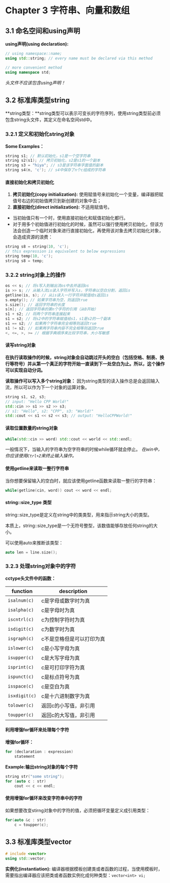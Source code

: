 # Chapter 3 字符串、向量和数组

## 3.1 命名空间和using声明

**using声明(using declaration):**
```cpp
// using namespace::name;
using std::string; // every name must be declared via this method

// more convenient method
using namespace std;
```

*头文件不应该包含using声明！*

## 3.2 标准库类型string

**string类型：**string类型可以表示可变长的字符序列，使用string类型前必须包含string头文件，其定义在命名空间std中。

### 3.2.1 定义和初始化string对象

**Some Examples：**

```cpp
string s1; // 默认初始化，s1是一个空字符串
string s2(s1); // 拷贝初始化，s2是s1的一个副本
string s3 = "hiya"; // s3是该字符串字面值的副本
string s4(n, 'c'); // s4中保存了n个c组成的字符串
```

#### 直接初始化和拷贝初始化

1. **拷贝初始化(copy initialization):** 使用赋值号来初始化一个变量，编译器把赋值号右边的初始值拷贝到新创建的对象中去；
2. **直接初始化(direct initialization):** 不适用赋值号。

* 当初始值只有一个时，使用直接初始化和赋值初始化都行。
* 对于用多个初始值进行初始化的时候，虽然可以强行使用拷贝初始化，但该方法会创造一个临时对象来进行直接初始化，再使用该对象去拷贝初始化对象，会造成资源的浪费：
```cpp
string s8 = string(10, 'c');
// this expression is equivalent to below expressions
string temp(10, 'c');
string s8 = temp;
```

### 3.2.2 string对象上的操作

```cpp
os << s; // 将s写入到输出流os中去并返回os
is >> s; // 从输入流is读入字符并写入s，字符串以空白分割，返回is
getline(is, s); // 从is读入一行字符并赋值给s返回is
s.empty(); // 如果字符串为空，则返回true
s.size(); // 返回字符串的长度
s[n]; // 返回字符串的第n个字符的引用（从0开始）
s1 + s2; // 将两个字符串连接起来
s1 = s2; // 将s2中的字符串赋值给s1，s1是s2的一个副本
s1 == s2; // 如果两个字符串完全相等则返回true
s1 != s2; // 如果两字符串内容不完全相等则返回true
<, <=, >, >= // 根据字典顺序来比较字符串，大小写敏感
```

#### 读写string对象

**在执行读取操作的时候，string对象会自动跳过开头的空白（包括空格、制表、换行等符号）并从第一个真正的字符开始一直读到下一处空白为止。所以，这个操作可以实现自动分词。**

**读取操作可以写入多个string对象：** 因为string类型的读入操作总是会返回输入流，所以可以作为下一个对象的运算对象。

```cpp
string s1, s2, s3;
// input: "Hello CPP World!"
std::cin >> s1 >> s2 >> s3;
// s1: "Hello", s2: "CPP", s3: "World!"
std::cout << s1 << s2 << s3; // output: "HelloCPPWorld!"
```

#### 读取位置数量的string对象

```cpp
while(std::cin >> word) std::cout << world << std::endl;
```

一般情况下，当输入的字符串为空字符串的时候while循环就会停止。
*在win中，你应该使用`Ctrl+Z`来终止输入操作。*

#### 使用getline来读取一整行字符串

当你想要保留输入的空白时，就应该使用getline函数来读取一整行的字符串：

```cpp
while(getline(cin, word)) cout << word << endl;
```

#### string::size_type 类型

string::size_type是定义在string中的类类型，用来指示string大小的类型。

本质上，string::size_type是一个无符号整型，该数值能够存放任何string的大小。

可以使用auto来推断该类型：

```cpp
auto len = line.size();
```

### 3.2.3 处理string对象中的字符

**cctype头文件中的函数：**

function|description
---|---
`isalnum(c)` | c是字母或数字时为真
`isalpha(c)` | c是字母时为真
`iscntrl(c)` | c为控制字符时为真
`isdigit(c)` | c为数字时为真 
`isgraph(c)` | c不是空格但是可以打印为真
`islower(c)` | c是小写字母为真
`isupper(c)` | c是大写字母为真
`isprint(c)` | c是可打印字符为真
`ispunct(c)` | c是标点符号为真
`isspace(c)` | c是空白为真
`isxdigit(c)` | c是十六进制数字为真
`tolower(c)` | 返回c的小写值，非引用
`toupper(c)` | 返回c的大写值，非引用


#### 利用增强for循环来处理每个字符

**增强for循环：**

```cpp
for (declaration : expression)
    statement
```

**Example:输出string对象的每个字符**
```cpp
string str("some string");
for (auto c : str)
    cout << c << endl;
```

#### 使用增强for循环来改变字符串中的字符

如果想要改变stirng对象中的字符的值，必须把循环变量定义成引用类型：
```cpp
for(auto &c : str)
    c = toupper(c);
```

## 3.3 标准库类型vector

```cpp
# include <vector>
using std::vector;
```

**实例化(instantiation):** 编译器根据模板创建类或者函数的过程，当使用模板时，需要指出编译器应该把类或者函数实例化成何种类型：`vector<int> vi;`

